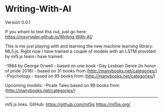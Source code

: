 # Writing-With-AI
Version 0.0.1

If you whant to test this out, just go here:
https://roxyrypler.github.io/Writing-With-AI/

This is me just playing with and learning the new machine learning library: ML5.js.
Right now i have trained a couple of models with an LSTM provided by ml5.js team
i have trained:

-1984 by George Orwell - based on one book
-Gay Lesbian Genre (in honor of pride 2018) - based on 31 books from (http://manybooks.net/categories/)
-Psychology - based on 95 books from (http://manybooks.net/categories/)

Upcoming models:
-Pirate Tales based on 99 books from (http://manybooks.net/categories/) 

---------------------------------------------------------------------------------------------------------

ml5.js links.
GitHub: https://github.com/ml5js
https://ml5js.org/

